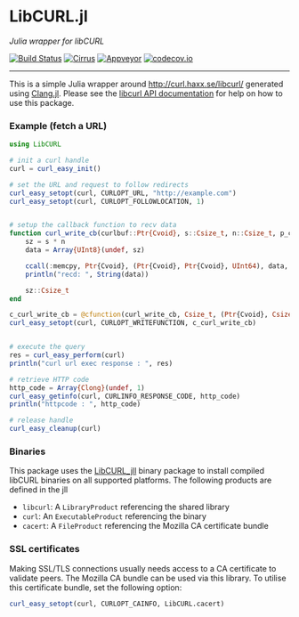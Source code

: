 LibCURL.jl
==========

*Julia wrapper for libCURL*

[![Build Status](https://travis-ci.com/JuliaWeb/LibCURL.jl.svg?branch=master)](https://travis-ci.com/JuliaWeb/LibCURL.jl)
[![Cirrus](https://api.cirrus-ci.com/github/JuliaWeb/LibCURL.jl.svg)](https://cirrus-ci.com/github/JuliaWeb/LibCURL.jl)
[![Appveyor](https://ci.appveyor.com/api/projects/status/github/JuliaWeb/LibCurl.jl?svg=true)](https://ci.appveyor.com/project/shashi/libcurl-jl)
[![codecov.io](http://codecov.io/github/JuliaWeb/LibCURL.jl/coverage.svg?branch=master)](http://codecov.io/github/JuliaWeb/LibCURL.jl?branch=master)

---
This is a simple Julia wrapper around http://curl.haxx.se/libcurl/ generated using [Clang.jl](https://github.com/ihnorton/Clang.jl). Please see the [libcurl API documentation](https://curl.haxx.se/libcurl/c/) for help on how to use this package.

### Example (fetch a URL)

```julia
using LibCURL

# init a curl handle
curl = curl_easy_init()

# set the URL and request to follow redirects
curl_easy_setopt(curl, CURLOPT_URL, "http://example.com")
curl_easy_setopt(curl, CURLOPT_FOLLOWLOCATION, 1)


# setup the callback function to recv data
function curl_write_cb(curlbuf::Ptr{Cvoid}, s::Csize_t, n::Csize_t, p_ctxt::Ptr{Cvoid})
    sz = s * n
    data = Array{UInt8}(undef, sz)

    ccall(:memcpy, Ptr{Cvoid}, (Ptr{Cvoid}, Ptr{Cvoid}, UInt64), data, curlbuf, sz)
    println("recd: ", String(data))

    sz::Csize_t
end

c_curl_write_cb = @cfunction(curl_write_cb, Csize_t, (Ptr{Cvoid}, Csize_t, Csize_t, Ptr{Cvoid}))
curl_easy_setopt(curl, CURLOPT_WRITEFUNCTION, c_curl_write_cb)


# execute the query
res = curl_easy_perform(curl)
println("curl url exec response : ", res)

# retrieve HTTP code
http_code = Array{Clong}(undef, 1)
curl_easy_getinfo(curl, CURLINFO_RESPONSE_CODE, http_code)
println("httpcode : ", http_code)

# release handle
curl_easy_cleanup(curl)

```

### Binaries

This package uses the [LibCURL_jll](https://github.com/JuliaBinaryWrappers/libCURL_jll.jl) binary package to install compiled libCURL binaries on all supported platforms. The following products are defined in the jll

* `libcurl`: A `LibraryProduct` referencing the shared library
* `curl`: An `ExecutableProduct` referencing the binary
* `cacert`: A `FileProduct` referencing the Mozilla CA certificate bundle

### SSL certificates

Making SSL/TLS connections usually needs access to a CA certificate to validate peers. The Mozilla CA bundle can be used via this library. To utilise this certificate bundle, set the following option:

```julia
curl_easy_setopt(curl, CURLOPT_CAINFO, LibCURL.cacert)
```
